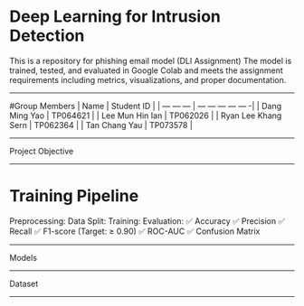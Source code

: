 # Deep Learning for Intrusion Detection
This is a repository for phishing email model (DLI Assignment)
The model is trained, tested, and evaluated in Google Colab and meets the assignment requirements including metrics, visualizations, and proper documentation.
_______

#Group Members
| Name | Student ID |
| — — — | — — — — — -|
| Dang Ming Yao | TP064621 |
| Lee Mun Hin Ian | TP062026 | 
| Ryan Lee Khang Sern | TP062364 | 
| Tan Chang Yau | TP073578 | 

_______

Project Objective
_______

# Training Pipeline
Preprocessing: 
Data Split: 
Training: 
Evaluation:
✅ Accuracy
✅ Precision
✅ Recall
✅ F1-score (Target: ≥ 0.90)
✅ ROC-AUC
✅ Confusion Matrix
_______

Models
_______

Dataset
_______
